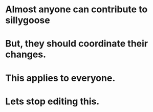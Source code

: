 # Almost anyone can contribute to sillygoose
# But, they should coordinate their changes.
# This applies to everyone.
# Lets stop editing this.
